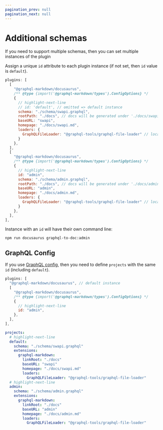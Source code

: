```yaml
---
pagination_prev: null
pagination_next: null
---
```


# Additional schemas

If you need to support multiple schemas, then you can set multiple instances of the plugin

Assign a unique `id` attribute to each plugin instance (if not set, then `id` value is `default`).

```js title="docusaurus.config.js"
plugins: [
  [
    "@graphql-markdown/docusaurus",
    /** @type {import('@graphql-markdown/types').ConfigOptions} */
    {
      // highlight-next-line
      // id: 'default', // omitted => default instance
      schema: "./schema/swapi.graphql",
      rootPath: "./docs", // docs will be generated under './docs/swapi' (rootPath/baseURL)
      baseURL: "swapi",
      homepage: "./docs/swapi.md",
      loaders: {
        GraphQLFileLoader: "@graphql-tools/graphql-file-loader" // local file schema
      }
    },
  ],
  [
    "@graphql-markdown/docusaurus",
    /** @type {import('@graphql-markdown/types').ConfigOptions} */
    {
      // highlight-next-line
      id: "admin",
      schema: "./schema/admin.graphql",
      rootPath: "./docs", // docs will be generated under './docs/admin' (rootPath/baseURL)
      baseURL: "admin",
      homepage: "./docs/admin.md",
      loaders: {
        GraphQLFileLoader: "@graphql-tools/graphql-file-loader" // local file schema
      }
    },
  ],
],
```

Instance with an `id` will have their own command line:

```shell
npm run docusaurus graphql-to-doc:admin
```

## GraphQL Config

If you use [GraphQL config](/docs/configuration#graphql-config), then you need to define `projects` with the same `id` (including `default`).

```js title="docusaurus.config.js"
plugins: [
  "@graphql-markdown/docusaurus", // default instance
  [
    "@graphql-markdown/docusaurus",
    /** @type {import('@graphql-markdown/types').ConfigOptions} */
    {
      // highlight-next-line
      id: "admin",
    },
  ],
],
```

```yaml title=".graphqlrc"
projects:
  # highlight-next-line
  default:
    schema: "./schema/swapi.graphql"
    extensions:
      graphql-markdown:
        linkRoot: "./docs"
        baseURL: "swapi"
        homepage: "./docs/swapi.md"
        loaders:
          GraphQLFileLoader: "@graphql-tools/graphql-file-loader"
  # highlight-next-line
  admin:
    schema: "./schema/admin.graphql"
    extensions:
      graphql-markdown:
        linkRoot: "./docs"
        baseURL: "admin"
        homepage: "./docs/admin.md"
        loaders:
          GraphQLFileLoader: "@graphql-tools/graphql-file-loader"
```
